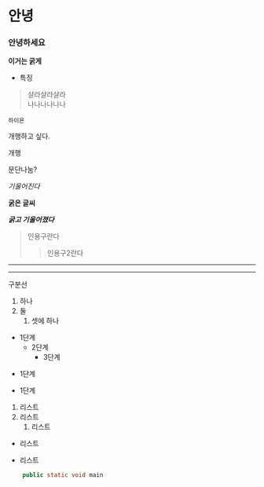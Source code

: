 
# 안녕  
### 안녕하세요  

**이거는 굵게**  

- 특징  
> 샬라샬라샬라  
> 나나나나나나  


`하이욘`  



개행하고 싶다.  

개행

문단나눔?

_기울어진다_

**굵은 글씨**

***굵고 기울어졌다***

>인용구란다
>>인용구2란다



-------------------
-----------------

구분선

1. 하나
2. 둘
    1. 셋에 하나

* 1단계
    - 2단계
        + 3단계
- 1단계
+ 1단계

1. 리스트
2. 리스트
   1. 리스트
   
- 리스트
+ 리스트
```java
	public static void main
```

